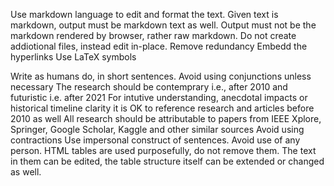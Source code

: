 Use markdown language to edit and format the text. Given text is markdown, output must be markdown text as well. Output must not be the markdown rendered by browser, rather raw markdown.
Do not create addiotional files, instead edit in-place.
Remove redundancy
Embedd the hyperlinks
Use LaTeX symbols

Write as humans do, in short sentences. Avoid using conjunctions unless necessary
The research should be contemprary i.e., after 2010 and futuristic i.e. after 2021
For intutive understanding, anecdotal impacts or historical timeline clarity it is OK to reference research and articles before 2010 as well
All research should be attributable to papers from IEEE Xplore, Springer, Google Scholar, Kaggle and other similar sources
Avoid using contractions
Use impersonal construct of sentences. Avoid use of any person.
HTML tables are used purposefully, do not remove them. The text in them can be edited, the table structure itself can be extended or changed as well.